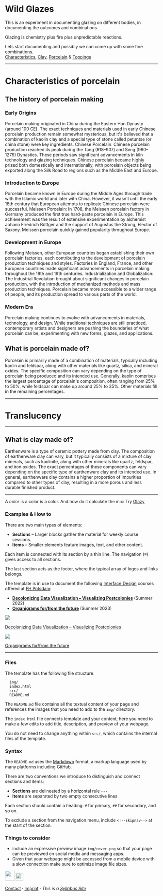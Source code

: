 




# Wild Glazes

This is an experiment in documenting glazing on different bodies, in documenting the outcomes and combinations.


Glazing is chemistry plus fire plus unpredictable reactions. 


Lets start documenting and possibly we can come up with some fine combinations.  
[Characteristics](#Characteristics), [Clay](#Clay), [Porcelain](#Porcelain) & [Toppings](#Glaze)

---
# Characteristics of porcelain

## The history of porcelain making
### Early Origins
Porcelain making originated in China during the Eastern Han Dynasty (around 100 CE). The exact techniques and materials used in early Chinese porcelain production remain somewhat mysterious, but it's believed that a combination of kaolin clay and a special type of stone called petuntse (or china stone) were key ingredients.
Chinese Porcelain: Chinese porcelain production reached its peak during the Tang (618–907) and Song (960–1279) Dynasties. These periods saw significant advancements in kiln technology and glazing techniques. Chinese porcelain became highly prized both domestically and internationally, with porcelain objects being exported along the Silk Road to regions such as the Middle East and Europe.


### Introduction to Europe
Porcelain became known in Europe during the Middle Ages through trade with the Islamic world and later with China. However, it wasn't until the early 18th century that European attempts to replicate Chinese porcelain were successful.
Meissen Porcelain: In 1708, the Meissen porcelain factory in Germany produced the first true hard-paste porcelain in Europe. This achievement was the result of extensive experimentation by alchemist Johann Friedrich Böttger and the support of Augustus the Strong, Elector of Saxony. Meissen porcelain quickly gained popularity throughout Europe.


### Development in Europe
Following Meissen, other European countries began establishing their own porcelain factories, each contributing to the development of porcelain production techniques and styles. Factories in England, France, and other European countries made significant advancements in porcelain making throughout the 18th and 19th centuries.
Industrialization and Globalization: The Industrial Revolution brought about significant changes in porcelain production, with the introduction of mechanized methods and mass production techniques. Porcelain became more accessible to a wider range of people, and its production spread to various parts of the world.


### Modern Era
Porcelain making continues to evolve with advancements in materials, technology, and design. While traditional techniques are still practiced, contemporary artists and designers are pushing the boundaries of what porcelain can be, experimenting with new forms, glazes, and applications.


## What is porcelain made of?
Porcelain is primarily made of a combination of materials, typically including kaolin and feldspar, along with other materials like quartz, silica, and mineral oxides. The specific composition can vary depending on the type of porcelain being produced and its intended use. Generally, kaolin comprises the largest percentage of porcelain's composition, often ranging from 25% to 50%, while feldspar can make up around 25% to 35%. Other materials fill in the remaining percentages.

---
# Translucency 


---

## What is clay made of?
Earthenware is a type of ceramic pottery made from clay. The composition of earthenware clay can vary, but it typically consists of a mixture of clay minerals, such as kaolinite, along with other minerals like quartz, feldspar, and iron oxides. The exact percentages of these components can vary depending on the specific type of earthenware clay and its intended use. In general, earthenware clay contains a higher proportion of impurities compared to other types of clay, resulting in a more porous and less durable finished product.

---

A *color* is a color is a color. And how do it calculate the mix: Try [Glazy](https://help.glazy.org/guide/calculator/)


### Examples & How to
There are two main types of elements:

- **Sections** – Larger blocks gather the material for weekly course sessions.
- **Items** – Smaller elements feature images, text, and other content.

Each item is connected with its section by a thin line. The navigation (≡) gives access to all sections.

The last section acts as the footer, where the typical array of logos and links belongs.

The template is in use to document the following [Interface Design](https://interface.fh-potsdam.de) courses offered at [FH Potsdam](https://www.fh-potsdam.de/):

- **[Decolonizing Data Visualization – Visualizing Postcolonies](https://infovis.fh-potsdam.de/decolonizing/)** (Summer 2022)
- **[Organigrams for/from the future](https://infovis.fh-potsdam.de/organigrams/)** (Summer 2023)


<img src='img/decolonizing.webp' class='noresize'>

[Decolonizing Data Visualization – Visualizing Postcolonies](https://infovis.fh-potsdam.de/decolonizing/)


<img src='img/organigrams.webp' class='noresize'>

[Organigrams for/from the future](https://infovis.fh-potsdam.de/organigrams/)


---

### Files

The template has the following file structure:

      img/
      index.html
      src/
      README.md

The `README.md` file contains all the textual content of your page and references the images that you need to add to the `img/` directory. 

The `index.html` file connects template and your content; here you need to make a few edits to add title, description, and preview of your webpage. 

You do not need to change anything within `src/`, which contains the internal files of the template.


### Syntax

The `README.md` uses the [Markdown](https://en.wikipedia.org/wiki/Markdown) format, a markup language used by many platforms including GitHub.

There are two conventions we introduce to distinguish and connect sections and items:

- **Sections** are delineated by a horizontal rule `---` 
- **Items** are separated by two empty consecutive lines

Each section should contain a heading:
`#` for primary, `##` for secondary, and so on.

To exclude a section from the navigation menu, include `<!--skipnav-->` at the start of the section.



### Things to consider

- Include an expressive preview image `img/cover.png` so that your page can be previewed on social media and messaging apps.
- Given that your webpage might be accessed from a mobile device with a slow connection make sure to optimize image file sizes.


[<img src='img/fhp.svg' style='height:2.25em'>](https://www.fh-potsdam.de/) 
[<img src='img/id.svg' style='height:1.75em'>](https://interface.fh-potsdam.de/) 

[Contact](mailto:marian.doerk@fh-potsdam.de,philipp.proff@gmx.de?subject=Syllabus%20Site) · [Imprint](https://www.fh-potsdam.de/impressum) · *This is a [Syllabus Site](https://infovis.fh-potsdam.de/syllabus-site/)*
